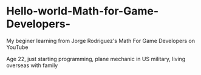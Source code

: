 # Hello-world-Math-for-Game-Developers-
My beginer learning from Jorge Rodriguez's Math For Game Developers on YouTube

Age 22, just starting programming, plane mechanic in US military, living overseas with family
